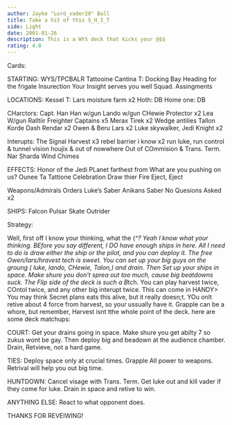```yaml
---
author: Jayke "Lord_vader20" Ball
title: Take a hit of this S_H_I_T
side: Light
date: 2001-01-26
description: This is a WYS deck that kicks your @$$
rating: 4.0
---
```

Cards: 

STARTING:
WYS/TPCBALR
Tattooine
Cantina
T: Docking Bay
Heading for the frigate
Insurection
Your Insight serves you well
Squad. Assingments

LOCATIONS:
Kessel
T: Lars moisture farm x2
Hoth: DB
Home one: DB

CHarctors:
Capt. Han
Han w/gun
Lando w/gun
CHewie Protector x2
Lea W/gun
Ralltiir Freighter Captains x5
Merax Tirek x2
Wedge antilies
Tallon Korde
Dash Rendar x2
Owen & Beru Lars x2
Luke skywalker, Jedi Knight x2

Interupts:
The Signal
Harvest x3
rebel barrier
i know x2
run luke, run
control & tunnel vision
houjix & out of nowwhere
Out of COmmision & Trans. Term.
Nar Sharda Wind Chimes

EFFECTS:
Honor of the Jedi
PLanet farthest from
What are you pushing on us?
Ounee Ta
Tattione Celebration
Draw thier Fire
Eject, Eject

Weapons/Admirals Orders
Luke’s Saber
Anikans Saber
No Quesions Asked x2

SHIPS:
Falcon
Pulsar Skate
Outrider








Strategy: 

Well, first off I know your thinking, what the (*^? Yeah I know what your thinking. BEfore you say different, I DO have enough ships in here. All I need to do is draw either the ship or the pilot, and you can deploy it. The free Owen/lars/hravest tech is sweet. You can set up your big guys on the groung ( luke, lando, CHewie, Talon,) and drain. Then Set up your ships in space. Make shure you don’t sprea out too much, cause big beatdowns suck. The Flip side of the deck is such a B*tch. You can play harvest twice, COntol twice, and any other big interupt twice. This can come in HANDY> You may think Secret plans eats this alive, but it really doesn;t. YOu onlt retive about 4 force from harvest, so your ussually have it. Grapple can be a whore, but remember, Harvest isnt tthe whole point of the deck. here are some deck matchups:

COURT: Get your drains going in space. Make shure you get abilty 7 so zukus wont be gay. Then deploy big and beadown at the audience chamber. Drain, Retvieve, not a hard game.

TIES: Deploy space only at crucial times. Grapple All power to weapons. Retrival will help you out big time.

HUNTDOWN: Cancel visage with Trans. Term. Get luke out and kill vader if they come for luke. Drain in space and retive to win.

ANYTHING ELSE: React to what opponent does.

THANKS FOR REVEIWING! 